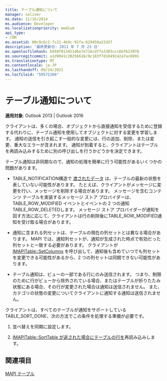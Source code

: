 ```yaml
---
title: テーブル通知について
manager: soliver
ms.date: 11/16/2014
ms.audience: Developer
ms.localizationpriority: medium
api_type:
- COM
ms.assetid: 00c9c6c2-fc21-4b9c-91fa-629450a22d37
description: '最終更新日: 2011 年 7 月 23 日'
ms.openlocfilehash: b950f013451dbe7e716cdffa3303ccc6bfb23976
ms.sourcegitcommit: a1d9041c20256616c9c183f7d1049142a7ac6991
ms.translationtype: MT
ms.contentlocale: ja-JP
ms.lasthandoff: 09/24/2021
ms.locfileid: "59572208"
---
```

# <a name="about-table-notifications"></a>テーブル通知について

  
  
**適用対象**: Outlook 2013 | Outlook 2016 
  
クライアントは、多くの場合、オブジェクトから直接通知を受信するために登録する代わりに、テーブル通知を使用してオブジェクトに対する変更を学習します。 通知の送信を引き起こす一般的な変更には、行の追加、削除、または変更、重大なエラーが含まれます。 通知が到着すると、クライアントはテーブルを再読み込みするために別の呼び出しを行うかどうかを決定できます。 
  
テーブル通知は非同期なので、通知の処理を簡単に行う可能性があるいくつかの問題があります。
  
- TABLE_NOTIFICATION構造で [渡されたデータ](table_notification.md) は、テーブルの最新の状態を表していない可能性があります。 たとえば、クライアントがメッセージに変更を行い、メッセージを削除する場合があります。 メッセージを含むコンテンツ テーブルを実装するメッセージ ストア プロバイダーは、TABLE_ROW_MODIFIED イベントとイベントの 2 つの通知TABLE_ROW_DELETEDします。 メッセージ ストア プロバイダーが通知を回す方法に応じて、クライアントは行の削除後にTABLE_ROW_MODIFIED通知を受け取る場合があります。 
    
- 通知に含まれる列セットは、テーブルの現在の列セットとは異なる場合があります。 MAPI では、通知列セットが、通知が生成された時点で有効だった列セットと一致する必要があります。 クライアントが [IMAPITable::SetColumns](imapitable-setcolumns.md) を呼び出して、通知後も含めていつでも列セットを変更できる可能性があるから、2 つの列セットは同期できない可能性があります。 
    
- テーブル通知は、ビューの一部である行にのみ送信されます。 つまり、制限のために行がビューから除外されている場合、またはテーブルが折りたたみ状態にある場合、その行が変更された場合は通知は送信されません。 また、カテゴリの状態の変更についてクライアントに通知する通知は送信されません。
    
クライアントは、すべてのテーブルが通知をサポートしているTABLE_SORT_DONE、次の方法でこの条件を処理する準備が必要です。
  
1. 並べ替えを同期に設定します。
    
2. [IMAPITable::SortTable が返された場合にテーブルの行を](imapitable-sorttable.md)再読み込みします。 
    
## <a name="see-also"></a>関連項目



[MAPI テーブル](mapi-tables.md)

